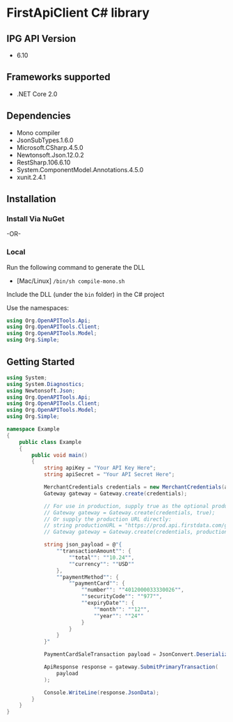# FirstApiClient C# library
## IPG API Version
- 6.10

<a name="frameworks-supported"></a>
## Frameworks supported
- .NET Core 2.0

<a name="dependencies"></a>
## Dependencies
- Mono compiler
- JsonSubTypes.1.6.0
- Microsoft.CSharp.4.5.0
- Newtonsoft.Json.12.0.2
- RestSharp.106.6.10
- System.ComponentModel.Annotations.4.5.0
- xunit.2.4.1

<a name="installation"></a>
## Installation
### Install Via NuGet
-OR-
### Local
Run the following command to generate the DLL
- [Mac/Linux] `/bin/sh compile-mono.sh`

Include the DLL (under the `bin` folder) in the C# project

Use the namespaces:
```csharp
using Org.OpenAPITools.Api;
using Org.OpenAPITools.Client;
using Org.OpenAPITools.Model;
using Org.Simple;
```

<a name="getting-started"></a>
## Getting Started

```csharp
using System;
using System.Diagnostics;
using Newtonsoft.Json;
using Org.OpenAPITools.Api;
using Org.OpenAPITools.Client;
using Org.OpenAPITools.Model;
using Org.Simple;

namespace Example
{
    public class Example
    {
        public void main()
        {
            string apiKey = "Your API Key Here";
            string apiSecret = "Your API Secret Here";

            MerchantCredentials credentials = new MerchantCredentials(apiKey, apiSecret);
            Gateway gateway = Gateway.create(credentials);

            // For use in production, supply true as the optional production argument:
            // Gateway gateway = Gateway.create(credentials, true);
            // Or supply the production URL directly:
            // string productionURL = "https://prod.api.firstdata.com/gateway/v2";
            // Gateway gateway = Gateway.create(credentials, productionURL);

            string json_payload = @"{
                ""transactionAmount"": {
                    ""total"": ""10.24"",
                    ""currency"": ""USD""
                },
                ""paymentMethod"": {
                    ""paymentCard"": {
                        ""number"": ""4012000033330026"",
                        ""securityCode"": ""977"",
                        ""expiryDate"": {
                            ""month"": ""12"",
                            ""year"": ""24""
                        }
                    }
                }
            }"

            PaymentCardSaleTransaction payload = JsonConvert.DeserializeObject<PaymentCardSaleTransaction>(json_payload);

            ApiResponse response = gateway.SubmitPrimaryTransaction(
                payload
            );

            Console.WriteLine(response.JsonData);
        }
    }
}
```